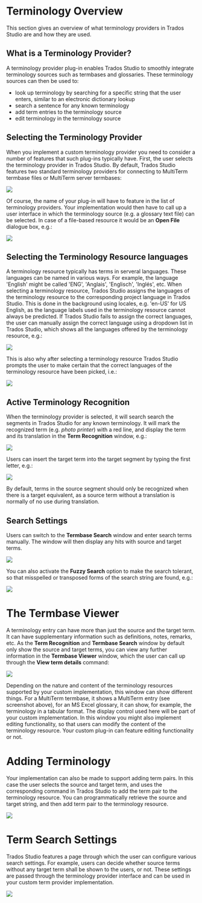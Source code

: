 Terminology Overview
=========

This section gives an overview of what terminology providers in Trados Studio are and how they are used.

What is a Terminology Provider?
-------

A terminology provider plug-in enables Trados Studio to smoothly integrate terminology sources such as termbases and glossaries. These terminology sources can then be used to:

* look up terminology by searching for a specific string that the user enters, similar to an electronic dictionary lookup
* search a sentence for any known terminology
* add term entries to the terminology source
* edit terminology in the terminology source

Selecting the Terminology Provider
-------
When you implement a custom terminology provider you need to consider a number of features that such plug-ins typically have. First, the user selects the terminology provider in Trados Studio. By default, Trados Studio features two standard terminology providers for connecting to MultiTerm termbase files or MultiTerm server termbases:

<img style="display:block; " src="images/general_01_add_tb.jpg" />


Of course, the name of your plug-in will have to feature in the list of terminology providers. Your implementation would then have to call up a user interface in which the terminology source (e.g. a glossary text file) can be selected. In case of a file-based resource it would be an **Open File** dialogue box, e.g.:

<img style="display:block; " src="images/general_02_add_tb.jpg" />

Selecting the Terminology Resource languages
-------		
A terminology resource typically has terms in serveral languages. These languages can be named in various ways. For example, the language &apos;English&apos; might be called &apos;ENG&apos;, &apos;Anglais&apos;, &apos;Englisch&apos;, &apos;Inglés&apos;, etc. When selecting a terminology resource, Trados Studio assigns the languages of the terminology resource to the corresponding project language in Trados Studio. This is done in the background using locales, e.g. &apos;en-US&apos; for US English, as the language labels used in the terminology resource cannot always be predicted. If Trados Studio fails to assign the correct languages, the user can manually assign the correct language using a dropdown list in Trados Studio, which shows all the languages offered by the terminology resource, e.g.:

<img style="display:block; " src="images/general_03_add_tb.jpg" />

This is also why after selecting a terminology resource Trados Studio prompts the user to make certain that the correct languages of the terminology resource have been picked, i.e.:

<img style="display:block; " src="images/general_04_add_tb.jpg" />

Active Terminology Recognition
-------	
When the terminology provider is selected, it will search search the segments in Trados Studio for any
known terminology. It will mark the recognized term (e.g. *photo printer*) with a red line, and display the term and its translation in the **Term Recognition** window, e.g.:

<img style="display:block; " src="images/general_05_term_rec.jpg" />

Users can insert the target term into the target segment by typing the first letter, e.g.:

<img style="display:block; " src="images/general_06_term_rec.jpg" />

By default, terms in the source segment should only be recognized when there is a target equivalent, as a source term without a translation is normally of no use during translation.

Search Settings
-------	
Users can switch to the **Termbase Search** window and enter search terms manually. The window will then display any hits with source and target terms.

<img style="display:block; " src="images/general_07_search.jpg" />

You can also activate the **Fuzzy Search** option to make the search tolerant, so that misspelled or transposed forms of the search string are found, e.g.:

<img style="display:block; " src="images/general_08_search.jpg" />

The Termbase Viewer
=======
A terminology entry can have more than just the source and the target term. It can have supplementary information such as definitions, notes, remarks, etc. As the **Term Recognition** and **Termbase Search** window by default only show the source and target terms, you can view any further information in the **Termbase Viewer** window, which the user can call up through the **View term details** command:

<img style="display:block; " src="images/general_10_tb_viewer.jpg" />

Depending on the nature and content of the terminology resources supported by your custom implementation, this window can show different things. For a MultiTerm termbase, it shows a MultiTerm entry (see screenshot above), for an MS Excel glossary, it can show, for example, the terminology in a tabular format. The display control used here will be part of your custom implementation. In this window you might also implement editing functionality, so that users can modify the content of the terminology resource. Your custom plug-in can feature editing functionality or not.

Adding Terminology 
===
Your implementation can also be made to support adding term pairs. In this case the user selects the source and target term, and uses the corresponding command in Trados Studio to add the term pair to the terminology resource. You can programmatically retrieve the source and target string, and then add term pair to the terminology resource.

<img style="display:block; " src="images/general_11_add_term.jpg" />

Term Search Settings
===
Trados Studio features a page through which the user can configure various search settings. For example, users can decide whether source terms without any target term shall be shown to the users, or not. These settings are passed through the terminology provider interface and can be used in your custom term provider implementation.

<img style="display:block; " src="images/search_settings.jpg" />